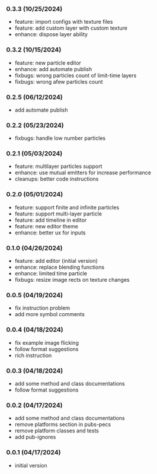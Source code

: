 ### 0.3.3 (10/25/2024)
* feature: import configs with texture files
* feature: add custom layer with custom texture
* enhance: dispose layer ability

### 0.3.2 (10/15/2024)
* feature: new particle editor
* enhance: add automate publish
* fixbugs: wrong particles count of limit-time layers
* fixbugs: wrong afew particles count

### 0.2.5 (06/12/2024)
* add automate publish

### 0.2.2 (05/23/2024)
* fixbugs: handle low number particles

### 0.2.1 (05/03/2024)
* feature: multilayer particles support
* enhance: use mutual emitters for increase performance
* cleanups: better code instructions

### 0.2.0 (05/01/2024)
* feature: support finite and infinite particles
* feature: support multi-layer particle
* feature: add timeline in editor
* feature: new editor theme
* enhance: better ux for inputs

### 0.1.0 (04/26/2024)
* feature: add editor (initial version)
* enhance: replace blending functions
* enhance: limited time particle
* fixbugs: resize image rects on texture changes

### 0.0.5 (04/19/2024)
* fix instruction problem
* add more symbol comments

### 0.0.4 (04/18/2024)
* fix example image flicking
* follow format suggestions
* rich instruction

### 0.0.3 (04/18/2024)
* add some method and class documentations
* follow format suggestions

### 0.0.2 (04/17/2024)
* add some method and class documentations
* remove platforms section in pubs-pecs
* remove platform classes and tests
* add pub-ignores

### 0.0.1 (04/17/2024)
* initial version